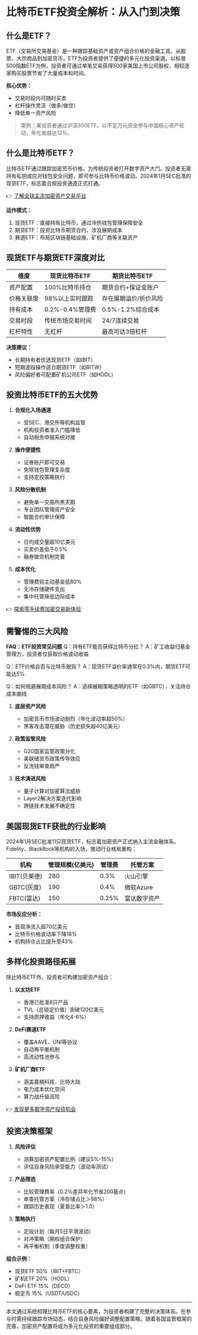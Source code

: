 # 比特币ETF投资全解析：从入门到决策

## 什么是ETF？

ETF（交易所交易基金）是一种跟踪基础资产或资产组合价格的金融工具。从股票、大宗商品到加密货币，ETF为投资者提供了便捷的多元化投资渠道。以标普500指数ETF为例，投资者可通过单笔交易获得500家美国上市公司股权，相较逐家购买股票节省了大量成本和时间。

**核心优势：**
- 交易时段内可随时买卖
- 杠杆操作灵活（做多/做空）
- 降低单一资产风险

> 案例：某投资者通过沪深300ETF，以不足万元资金参与中国核心资产轮动，年化收益达12%。

## 什么是比特币ETF？

比特币ETF通过跟踪加密货币价格，为传统投资者打开数字资产大门。投资者无需持有私钥或应对钱包安全问题，即可参与比特币价格波动。2024年1月SEC批准的现货ETF，标志着合规投资通道正式打通。

👉 [了解全球主流加密资产交易平台](https://bit.ly/okx_welcome)

**运作模式：**
1. 现货ETF：直接持有比特币，通过冷热钱包管理保障安全
2. 期货ETF：投资比特币期货合约，涉及展期成本
3. 赛道ETF：布局区块链基础设施、矿机厂商等关联资产

## 现货ETF与期货ETF深度对比

| 维度          | 现货比特币ETF               | 期货比特币ETF               |
|---------------|----------------------------|----------------------------|
| 资产配置      | 100%比特币持仓             | 期货合约+保证金账户        |
| 价格关联度    | 98%以上实时跟踪            | 存在展期溢价/折价风险      |
| 持有成本      | 0.2%-0.4%管理费           | 0.5%-1.2%综合成本          |
| 交易时段      | 传统市场交易时间           | 24/7连续交易               |
| 杠杆特性      | 无杠杆                     | 最高可达3倍杠杆            |

**决策建议：**
- 长期持有者优选现货ETF（如IBIT）
- 短期波段操作适合期货ETF（如BITW）
- 风险偏好者可配置矿机公司ETF（如HODL）

## 投资比特币ETF的五大优势

1. **合规化入场通道**
   - 受SEC、港交所等机构监管
   - 机构投资者准入门槛降低
   - 自动税务申报系统对接

2. **操作便捷性**
   - 证券账户即可交易
   - 免除钱包管理复杂度
   - 支持定投策略执行

3. **风险分散机制**
   - 避免单一交易所黑天鹅
   - 专业团队管理资产安全
   - 智能合约审计保障

4. **流动性优势**
   - 日均成交量超10亿美元
   - 买卖价差低于0.5%
   - 融券做空机制完善

5. **成本优化**
   - 管理费较主动基金低80%
   - 无冷存储硬件支出
   - 集中托管降低边际成本

👉 [探索零手续费加密交易新体验](https://bit.ly/okx_welcome)

## 需警惕的三大风险

**FAQ：ETF投资常见问题**
Q：持有ETF能否获得比特币分红？
A：矿工收益归基金管理方，投资者仅获取价格波动收益

Q：ETF价格会否与比特币脱钩？
A：现货ETF溢价率通常在0.3%内，期货ETF可能达5%

Q：如何规避展期成本风险？
A：选择展期策略透明的ETF（如GBTC），关注持仓成本曲线

1. **底层资产风险**
   - 加密货币市场波动剧烈（年化波动率超50%）
   - 黑客攻击潜在威胁（历史损失超40亿美元）

2. **政策监管风险**
   - G20国家监管政策分化
   - 美联储货币政策传导效应
   - 反洗钱审查趋严

3. **技术演进风险**
   - 量子计算对加密算法威胁
   - Layer2解决方案迭代影响
   - 跨链技术发展不确定性

## 美国现货ETF获批的行业影响

2024年1月SEC批准11只现货ETF，标志着加密资产正式纳入主流金融体系。Fidelity、BlackRock等机构的入场，推动行业格局重构：

| 机构          | 管理规模(亿美元) | 管理费  | 托管方案       |
|---------------|------------------|---------|----------------|
| IBIT(贝莱德)  | 280              | 0.3%    | 火山引擎       |
| GBTC(灰度)    | 190              | 0.4%    | 微软Azure      |
| FBTC(富达)    | 150              | 0.25%   | 富达数字资产   |

**市场反应分析：**
- 首周净流入超70亿美元
- 比特币价格波动率下降18%
- 机构持仓占比提升至43%

## 多样化投资路径拓展

除比特币ETF外，投资者可构建加密资产组合：

1. **以太坊ETF**
   - 香港已批准8只产品
   - TVL（总锁定价值）突破120亿美元
   - 支持质押收益（年化4-6%）

2. **DeFi赛道ETF**
   - 覆盖AAVE、UNI等协议
   - 自动再平衡机制
   - 高流动性池参与

3. **矿机厂商ETF**
   - 涵盖嘉楠科技、比特大陆
   - 电力成本优化空间
   - 算力战升级风险

👉 [发现更多数字资产投资机会](https://bit.ly/okx_welcome)

## 投资决策框架

1. **风险评估**
   - 测算加密资产配置比例（建议5%-15%）
   - 评估自身风险承受能力（波动率测试）

2. **产品筛选**
   - 比较管理费率（0.2%差异年化节省200基点）
   - 审查托管方案（冷存储占比＞98%）
   - 跟踪历史表现（夏普比率＞1.0）

3. **策略执行**
   - 定投计划（每月5日平滑波动）
   - 对冲策略（期权组合保护）
   - 再平衡机制（季度调整权重）

**组合示例：**
- 现货ETF 50%（IBIT+FBTC）
- 矿机ETF 20%（HODL）
- DeFi ETF 15%（DECO）
- 稳定币 15%（USDT/USDC）

---

本文通过系统梳理比特币ETF的核心要素，为投资者构建了完整的决策体系。在参与时需持续跟踪市场动态，结合自身风险偏好调整配置策略。随着各国监管框架的完善，加密资产配置将成为多元化投资的重要组成部分。